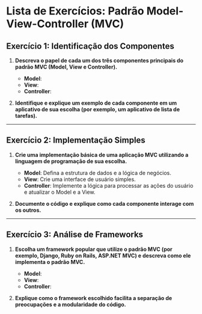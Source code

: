 # Lista de Exercícios: Padrão Model-View-Controller (MVC)

## Exercício 1: Identificação dos Componentes

1. **Descreva o papel de cada um dos três componentes principais do padrão MVC (Model, View e Controller).**
   - **Model**: 
   - **View**:
   - **Controller**:

2. **Identifique e explique um exemplo de cada componente em um aplicativo de sua escolha (por exemplo, um aplicativo de lista de tarefas).**

---

## Exercício 2: Implementação Simples

1. **Crie uma implementação básica de uma aplicação MVC utilizando a linguagem de programação de sua escolha.**
   - **Model**: Defina a estrutura de dados e a lógica de negócios.
   - **View**: Crie uma interface de usuário simples.
   - **Controller**: Implemente a lógica para processar as ações do usuário e atualizar o Model e a View.

2. **Documente o código e explique como cada componente interage com os outros.**

---

## Exercício 3: Análise de Frameworks

1. **Escolha um framework popular que utilize o padrão MVC (por exemplo, Django, Ruby on Rails, ASP.NET MVC) e descreva como ele implementa o padrão MVC.**
   - **Model**:
   - **View**:
   - **Controller**:

2. **Explique como o framework escolhido facilita a separação de preocupações e a modularidade do código.**
